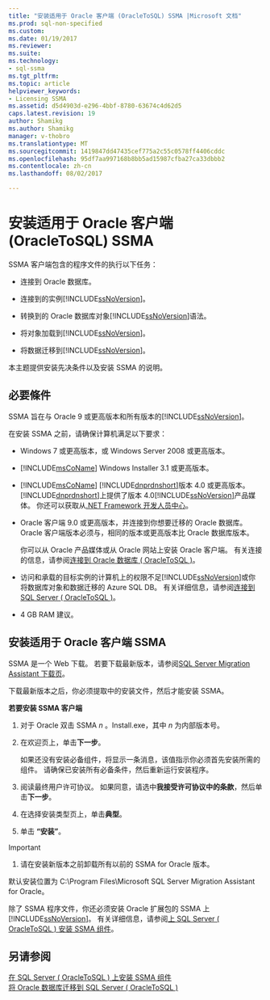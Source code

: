 ```yaml
---
title: "安装适用于 Oracle 客户端 (OracleToSQL) SSMA |Microsoft 文档"
ms.prod: sql-non-specified
ms.custom: 
ms.date: 01/19/2017
ms.reviewer: 
ms.suite: 
ms.technology:
- sql-ssma
ms.tgt_pltfrm: 
ms.topic: article
helpviewer_keywords:
- Licensing SSMA
ms.assetid: d5d4903d-e296-4bbf-8780-63674c4d62d5
caps.latest.revision: 19
author: Shamikg
ms.author: Shamikg
manager: v-thobro
ms.translationtype: MT
ms.sourcegitcommit: 1419847dd47435cef775a2c55c0578ff4406cddc
ms.openlocfilehash: 95df7aa997168b8bb5ad15987cfba27ca33dbbb2
ms.contentlocale: zh-cn
ms.lasthandoff: 08/02/2017

---
```

# <a name="installing-ssma-for-oracle-client-oracletosql"></a>安装适用于 Oracle 客户端 (OracleToSQL) SSMA
SSMA 客户端包含的程序文件的执行以下任务：  
  
-   连接到 Oracle 数据库。  
  
-   连接到的实例[!INCLUDE[ssNoVersion](../../includes/ssnoversion_md.md)]。  
  
-   转换到的 Oracle 数据库对象[!INCLUDE[ssNoVersion](../../includes/ssnoversion_md.md)]语法。  
  
-   将对象加载到[!INCLUDE[ssNoVersion](../../includes/ssnoversion_md.md)]。  
  
-   将数据迁移到[!INCLUDE[ssNoVersion](../../includes/ssnoversion_md.md)]。  
  
本主题提供安装先决条件以及安装 SSMA 的说明。  
  
## <a name="prerequisites"></a>必要條件  
SSMA 旨在与 Oracle 9 或更高版本和所有版本的[!INCLUDE[ssNoVersion](../../includes/ssnoversion_md.md)]。  
  
在安装 SSMA 之前，请确保计算机满足以下要求：  
  
-   Windows 7 或更高版本，或 Windows Server 2008 或更高版本。  
  
-   [!INCLUDE[msCoName](../../includes/msconame_md.md)] Windows Installer 3.1 或更高版本。  
  
-   [!INCLUDE[msCoName](../../includes/msconame_md.md)] [!INCLUDE[dnprdnshort](../../includes/dnprdnshort_md.md)]版本 4.0 或更高版本。 [!INCLUDE[dnprdnshort](../../includes/dnprdnshort_md.md)]上提供了版本 4.0[!INCLUDE[ssNoVersion](../../includes/ssnoversion_md.md)]产品媒体。 你还可以获取从[.NET Framework 开发人员中心](http://go.microsoft.com/fwlink/?LinkId=48882)。  
  
-   Oracle 客户端 9.0 或更高版本，并连接到你想要迁移的 Oracle 数据库。 Oracle 客户端版本必须与，相同的版本或更高版本比 Oracle 数据库版本。  
  
    你可以从 Oracle 产品媒体或从 Oracle 网站上安装 Oracle 客户端。 有关连接的信息，请参阅[连接到 Oracle 数据库 &#40; OracleToSQL &#41;](../../ssma/oracle/connecting-to-oracle-database-oracletosql.md)。  
  
-   访问和承载的目标实例的计算机上的权限不足[!INCLUDE[ssNoVersion](../../includes/ssnoversion_md.md)]或你将数据库对象和数据迁移的 Azure SQL DB。 有关详细信息，请参阅[连接到 SQL Server &#40; OracleToSQL &#41;](../../ssma/oracle/connecting-to-sql-server-oracletosql.md)。  
  
-   4 GB RAM 建议。  
  
## <a name="installing-the-ssma-for-oracle-client"></a>安装适用于 Oracle 客户端 SSMA  
SSMA 是一个 Web 下载。 若要下载最新版本，请参阅[SQL Server Migration Assistant 下载页](http://aka.ms/ssmafororacle)。  
  
下载最新版本之后，你必须提取中的安装文件，然后才能安装 SSMA。  
  
**若要安装 SSMA 客户端**  
  
1.  对于 Oracle 双击 SSMA  *n* 。Install.exe，其中 *n* 为内部版本号。  
  
2.  在欢迎页上，单击**下一步**。  
  
    如果还没有安装必备组件，将显示一条消息，该值指示你必须首先安装所需的组件。 请确保已安装所有必备条件，然后重新运行安装程序。  
  
3.  阅读最终用户许可协议。 如果同意，请选中**我接受许可协议中的条款**，然后单击**下一步**。  
  
4.  在选择安装类型页上，单击**典型**。  
  
5.  单击 **“安装”**。  
  
> [!IMPORTANT]  
> 1.  请在安装新版本之前卸载所有以前的 SSMA for Oracle 版本。  
  
默认安装位置为 C:\Program Files\Microsoft SQL Server Migration Assistant for Oracle。  
  
除了 SSMA 程序文件，你还必须安装 Oracle 扩展包的 SSMA 上[!INCLUDE[ssNoVersion](../../includes/ssnoversion_md.md)]。 有关详细信息，请参阅[上 SQL Server &#40; OracleToSQL &#41; 安装 SSMA 组件](../../ssma/oracle/installing-ssma-components-on-sql-server-oracletosql.md)。  
  
## <a name="see-also"></a>另请参阅  
[在 SQL Server &#40; OracleToSQL &#41; 上安装 SSMA 组件](../../ssma/oracle/installing-ssma-components-on-sql-server-oracletosql.md)  
[将 Oracle 数据库迁移到 SQL Server &#40; OracleToSQL &#41;](../../ssma/oracle/migrating-oracle-databases-to-sql-server-oracletosql.md)  
  

